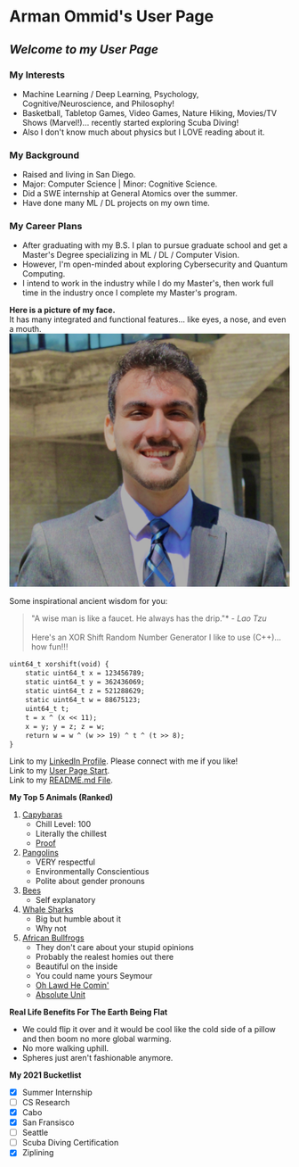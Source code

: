 # **Arman Ommid's User Page**
## ***Welcome to my User Page***

### **My Interests**
- Machine Learning / Deep Learning, Psychology, Cognitive/Neuroscience, and Philosophy!
- Basketball, Tabletop Games, Video Games, Nature Hiking, Movies/TV Shows (Marvel!)... recently started exploring Scuba Diving!
- Also I don't know much about physics but I LOVE reading about it.

### **My Background**
- Raised and living in San Diego.
- Major: Computer Science \| Minor: Cognitive Science.
- Did a SWE internship at General Atomics over the summer.
- Have done many ML / DL projects on my own time.

### **My Career Plans**
- After graduating with my B.S. I plan to pursue graduate school and get a Master's Degree specializing in ML / DL / Computer Vision.
- However, I'm open-minded about exploring Cybersecurity and Quantum Computing. 
- I intend to work in the industry while I do my Master's, then work full time in the industry once I complete my Master's program. 

**Here is a picture of my face.**
\
It has many integrated and functional features... like eyes, a nose, and even a mouth.
![ArmanOmmidFace](ArmanOmmidHeadshot.png)

Some inspirational ancient wisdom for you:
 > "A wise man is like a faucet. He always has the drip."*
*\- Lao Tzu*
\
\
Here's an XOR Shift Random Number Generator I like to use (C++)... how fun!!! 
```
uint64_t xorshift(void) {
    static uint64_t x = 123456789;
    static uint64_t y = 362436069;
    static uint64_t z = 521288629;
    static uint64_t w = 88675123;
    uint64_t t;
    t = x ^ (x << 11);
    x = y; y = z; z = w;
    return w = w ^ (w >> 19) ^ t ^ (t >> 8);
}
```

Link to my [LinkedIn Profile](https://www.linkedin.com/in/aommid/). Please connect with me if you like!
\
Link to my [User Page Start](#arman-ommids-user-page).
\
Link to my [README.md File](README.md).

**My Top 5 Animals (Ranked)**
1. [Capybaras](https://www.treehugger.com/thmb/7AgJ_pPvjBUoJRFoLo8I7X5Ihxk=/3061x2296/smart/filters:no_upscale()/GettyImages-528162130-53d0c5076eb14915ade61b5d3021294f.jpg)
   - Chill Level: 100
   - Literally the chillest
   - [Proof](https://i.redd.it/1752wrs7qhsy.png)
2. [Pangolins](https://i.redd.it/roo1e2wd2c951.jpg)
   - VERY respectful
   - Environmentally Conscientious
   - Polite about gender pronouns
3. [Bees](https://api.time.com/wp-content/uploads/2017/03/bumble-bee-endangered-species-trump.jpeg?quality=85&w=1200&h=628&crop=1)
   - Self explanatory
4. [Whale Sharks](https://www.greenpeace.org/usa/wp-content/uploads/2015/06/GP01C3W_Web_size.jpg)
   - Big but humble about it
   - Why not
5. [African Bullfrogs](https://www.thesprucepets.com/thmb/0mGrChXtmzuoDOYE1Y3CbbntRIA=/1883x1412/smart/filters:no_upscale()/GettyImages-148611850-584f93145f9b58a8cd106c13.jpg)
   - They don't care about your stupid opinions
   - Probably the realest homies out there
   - Beautiful on the inside
   - You could name yours Seymour
   - [Oh Lawd He Comin'](https://www.warrenphotographic.co.uk/photography/bigs/46698-African-Bullfrog-walking-white-background.jpg)
   - [Absolute Unit](https://images.fineartamerica.com/images-medium-large-5/african-bullfrog-or-giant-pyxie-m-watson.jpg)

**Real Life Benefits For The Earth Being Flat**
- We could flip it over and it would be cool like the cold side of a pillow and then boom no more global warming.
- No more walking uphill.
- Spheres just aren't fashionable anymore. 

**My 2021 Bucketlist**
- [x] Summer Internship
- [ ] CS Research
- [x] Cabo
- [x] San Fransisco
- [ ] Seattle
- [ ] Scuba Diving Certification
- [x] Ziplining
